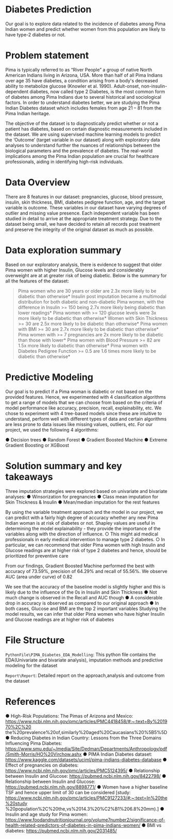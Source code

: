 # Diabetes Prediction

Our goal is to explore data related to the incidence of diabetes among Pima Indian women and predict whether women from this population are likely to have type-2 diabetes or not.

# Problem statement

Pima is typically referred to as “River People” a group of native North American Indians living in Arizona, USA. More than half of all Pima Indians over age 35 have diabetes, a condition arising from a body's decreased ability to metabolize glucose (Knowler et al. 1990). Adult-onset, non-insulin-dependent diabetes, now called type 2 Diabetes, is the most common form of diabetes among Pima Indians due to several historical and sociological factors. In order to understand diabetes better, we are studying the Pima Indian Diabetes dataset which includes females from age 21 – 81 from the Pima Indian heritage. 

The objective of the dataset is to diagnostically predict whether or not a patient has diabetes, based on certain diagnostic measurements included in the dataset. We are using supervised machine learning models to predict the ‘Outcome’ (target variable in our dataset) along with exploratory data analyses to understand further the nuances of relationships between the biological parameters and the prevalence of diabetes. The real-world implications among the Pima Indian population are crucial for healthcare professionals, aiding in identifying high-risk individuals.

# Data Overview

There are 8 features in our dataset: pregnancies, glucose, blood pressure, insulin, skin thickness, BMI, diabetes pedigree function, age, and the target variable is outcome. These variables in our dataset have varying degrees of outlier and missing value presence. Each independent variable has been studied in detail to arrive at the appropriate treatment strategy. Due to the dataset being small, we have decided to retain all records post treatment and preserve the integrity of the original dataset as much as possible.

# Data exploration summary

Based on our exploratory analysis, there is evidence to suggest that older Pima women with higher Insulin, Glucose levels and considerably overweight are at at greater risk of being diabetic. Below is the summary for all the features of the dataset:

> Pima women who are 30 years or older are 2.3x more likely to be diabetic than otherwise*
> Insulin post imputation became a multimodal distribution for both diabetic and non-diabetic Pima women, with the difference in Insulin >= 150 being 2.7x more likely being diabetic than lower readings* 
> Pima women with >= 120 glucose levels were 3x more likely to be diabetic than otherwise*
> Women with Skin Thickness >= 30 are 2.5x more likely to be diabetic than otherwise*
> Pima women with BMI >= 30 are 2.7x more likely to be diabetic than otherwise*
> Pima women with >= 7 pregnancies are 2x more likely to be diabetic than those with lower*
> Pima women with Blood Pressure >= 82 are 1.5x more likely to diabetic than otherwise*
> Pima women with Diabetes Pedigree Function >= 0.5 are 1.6 times more likely to be diabetic than otherwise*

# Predictive Modeling

Our goal is to predict if a Pima woman is diabetic or not based on the provided features. Hence, we experimented with 4 classification algorithms to get a range of models that we can choose from based on the criteria of model performance like accuracy, precision, recall, explainability, etc. We chose to experiment with 4 tree-based models since these are intuitive to understand, perform well with different types of data and certain algorithms are less prone to data issues like missing values, outliers, etc. For our project, we used the following 4 algorithms: 

● Decision trees
● Random Forest 
● Gradient Boosted Machine 
● Extreme Gradient Boosting or XGBoost

# Solution summary and key takeaways

Three imputation strategies were explored based on univariate and bivariate analyses: 
● Winsorization for pregnancies
● Class mean imputation for Skin Thickness & Insulin
● Mean/median imputation for the rest features

By using the variable treatment approach and the model in our project, we can predict with a fairly high degree of accuracy whether any new Pima Indian woman is at risk of diabetes or not. Shapley values are useful in determining the model explainability - they provide the importance of the variables along with the direction of influence.
    ○ This might aid medical professionals in early medical intervention to manage type 
        2 diabetes.
    ○ In particular, we can recommend that older Pima women with high Insulin and 
        Glucose readings are at higher risk of type 2 diabetes and hence, should be 
        prioritized for preventive care

From our findings, Gradient Boosted Machine performed the best with accuracy of 73.59%, precision of 64.29% and recall of 55.56%. We observe AUC (area under curve) of 0.82

We see that the accuracy of the baseline model is slightly higher and this is likely due to the 
influence of the 0s in Insulin and Skin Thickness
● Not much change is observed in the Recall and AUC though
● A considerable drop in accuracy is observed as compared to our original approach
● In both cases, Glucose and BMI are the top 2 important variables
Studying the model results, we can infer that older Pima women who have higher Insulin and Glucose readings are at higher risk of diabetes 


# File Structure

`PythonFile\PIMA_Diabetes_EDA_Modelling`: This python file contains the EDA(Univariate and bivariate analysis), imputation methods and predictive modeling for the dataset

`Report\Report`: Detailed report on the approach,analysis and outcome from the dataset


# References

● High-Risk Populations: The Pimas of Arizona and Mexico:
https://www.ncbi.nlm.nih.gov/pmc/articles/PMC4418458/#:~:text=By%201970%2C%20
the%20prevalence%20of,similarly%20aged%20Caucasians%20%5B5%5D
● Reducing Diabetes in Indian Country: Lessons from the Three Domains Influencing Pima 
Diabetes:
https://www.smu.edu/~/media/Site/Dedman/Departments/Anthropology/pdf/Smith-Morris/HO%20Virchow.ashx
● PIMA Indian Diabetes dataset: https://www.kaggle.com/datasets/uciml/pima-indians-diabetes-database
● Effect of pregnancies on diabetes:
https://www.ncbi.nlm.nih.gov/pmc/articles/PMC5124395/
● Relationship between Insulin and Glucose: https://pubmed.ncbi.nlm.nih.gov/8422798/
● Relationship between Insulin and Glucose: https://pubmed.ncbi.nlm.nih.gov/8898771/
● Women have a higher baseline TSF and hence upper limit of 30 can be considered [study: 
https://www.ncbi.nlm.nih.gov/pmc/articles/PMC9127233/#:~:text=In%20the%20study
%20population%2C%20the,vs%2014.3%20%C2%B1%206.8%20mm).] 
● Insulin and age study for Pima women: 
https://www.foodandnutritionjournal.org/volume7number2/significance-of-health-related-predictors-of-diabetes-in-pima-indians-women/
● BMI vs diabetes: https://pubmed.ncbi.nlm.nih.gov/2031485/